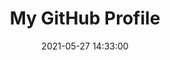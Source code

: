 ---
title: My GitHub Profile
templates: [github-fetch.md]
groups: [github-readme]
github-url: https://github.com/ChromeUniverse/ChromeUniverse 
date: 2021-05-27 14:33:00
---